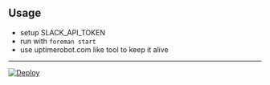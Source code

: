## Usage

* setup SLACK_API_TOKEN
* run with `foreman start`
* use uptimerobot.com like tool to keep it alive

---

[![Deploy](https://www.herokucdn.com/deploy/button.svg)](https://heroku.com/deploy)

